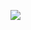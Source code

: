 ![](https://github-readme-stats.vercel.app/api?username=cullen-molitor&show_icons=true&theme=dark&count_private=true)
